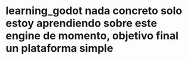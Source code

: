 # learning_godot nada concreto solo estoy aprendiendo sobre este engine de momento, objetivo final un plataforma simple
